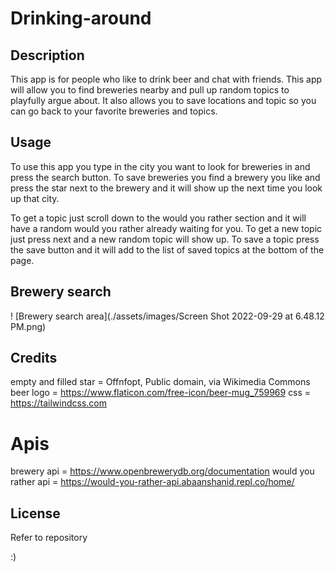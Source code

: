 # Drinking-around

## Description
This app is for people who like to drink beer and chat with friends. This app will allow you to find breweries nearby and pull up random topics to playfully argue about. It also allows you to save locations and topic so you can go back to your favorite breweries and topics.


## Usage
To use this app you type in the city you want to look for breweries in and press the search button.
To save breweries you find a brewery you like and press the star next to the brewery and it will show up the next time you look up that city.

To get a topic just scroll down to the would you rather section and it will have a random would you rather already waiting for you.
To get a new topic just press next and a new random topic will show up.
To save a topic press the save button and it will add to the list of saved topics at the bottom of the page.

## Brewery search

! [Brewery search area](./assets/images/Screen Shot 2022-09-29 at 6.48.12 PM.png)

## Credits
empty and filled star = Offnfopt, Public domain, via Wikimedia Commons
beer logo = https://www.flaticon.com/free-icon/beer-mug_759969
css = https://tailwindcss.com
# Apis
brewery api = https://www.openbrewerydb.org/documentation
would you rather api = https://would-you-rather-api.abaanshanid.repl.co/home/

## License
Refer to repository

:)
